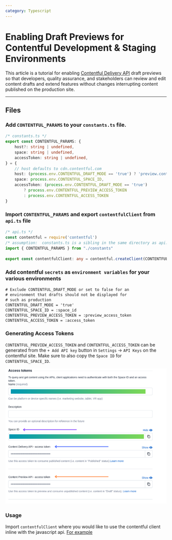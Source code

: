 ```yaml
---
category: Typescript
---
```

# Enabling Draft Previews for Contentful Development & Staging Environments

This article is a tutorial for enabling [Contentful Delivery API](https://www.contentful.com/developers/docs/references/content-delivery-api/) draft previews so that developers, quality assurance, and stakeholders can review and edit content drafts and extend features without changes interrupting content published on the production site.

---
## Files

### Add `CONTENTFUL_PARAMS` to your `constants.ts` file.
```ts
/* constants.ts */
export const CONTENTFUL_PARAMS: {
    host?: string | undefined,
    space: string | undefined,
    accessToken: string | undefined,
} = {
    // host defaults to cdn.contentful.com 
    host: (process.env.CONTENTFUL_DRAFT_MODE == 'true') ? 'preview.contentful.com' : undefined,
    space: process.env.CONTENTFUL_SPACE_ID,
    accessToken: (process.env.CONTENTFUL_DRAFT_MODE == 'true') 
        ? process.env.CONTENTFUL_PREVIEW_ACCESS_TOKEN
        : process.env.CONTENTFUL_ACCESS_TOKEN
}
```

### Import `CONTENTFUL_PARAMS` and export `contentfulClient` from `api.ts` file
```ts
/* api.ts */
const contentful = require('contentful')
/* assumption:  constants.ts is a sibling in the same directory as api.ts */
import { CONTENTFUL_PARAMS } from "./constants"

export const contentfulClient: any = contentful.createClient(CONTENTFUL_PARAMS)
```

### Add contentful `secrets` as `environment variables` for your various environments
```env
# Exclude CONTENTFUL_DRAFT_MODE or set to false for an 
# environment that drafts should not be displayed for
# such as production
CONTENTFUL_DRAFT_MODE = 'true'
CONTENTFUL_SPACE_ID = :space_id
CONTENTFUL_PREVIEW_ACCESS_TOKEN = :preview_access_token
CONTENTFUL_ACCESS_TOKEN = :access_token
```

### Generating Access Tokens
`CONTENTFUL_PREVIEW_ACCESS_TOKEN` and `CONTENTFUL_ACCESS_TOKEN` can be generated from  the `+ Add API key` button in `Settings` -> `API Keys` on the contentful site. Make sure to also copy the `Space ID` for `CONTENTFUL_SPACE_ID`.

<div align="center">
    <img
        src="assets/images/contentful_access_tokens.png"
        alt="Image of where to retrieve access tokens from on contentful site"
    >
</div>

### Usage
Import `contentfulClient` where you would like to use the contentful client inline with the javascript api. [For example](https://www.contentful.com/developers/docs/references/content-delivery-api/#/reference/entries/entry/get-a-single-entry/console/js)
